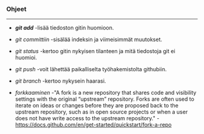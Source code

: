 ### **Ohjeet**

----

- ***git add*** -lisää tiedoston gitin huomioon.

- _git committiin_ -sisälää indeksin ja viimeisimmät muutokset.

- _git status_ -kertoo gitin nykyisen tilanteen ja mitä tiedostoja git ei huomioi.

- _git push_ -voit lähettää paikalliselta työhakemistolta githubiin.

- _git branch_ -kertoo nykysein haarasi.

- _forkkaaminen_ -"A fork is a new repository that shares code and visibility settings with the original “upstream” repository. Forks are often used to iterate on ideas or changes before they are proposed back to the upstream repository, such as in open source projects or when a user does not have write access to the upstream repository." -https://docs.github.com/en/get-started/quickstart/fork-a-repo
